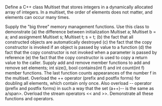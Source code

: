 Define a C++ class Multiset that stores integers in a dynamically allocated array of integers. 
In a multiset, the order of elements does not matter, and elements can occur many times. 

Supply the "big three" memory management functions. Use this class to demonstrate 
(a) the difference between initialization 
Multiset a; 
Multiset b = a; 
and assignment 
Multiset s; 
Multiset t; 
s = t; 
(b) the fact that all constructed objects are automatically destroyed 
(c) the fact that the copy constructor is invoked if an object is passed by value to a function 
(d) the fact that the copy constructor is not invoked when a parameter is passed by reference 
(e) the fact that the copy constructor is used to copy a return value to the caller. 
Supply add and remove member functions to add and remove set elements; int size(),
bool contains(int f) and int count(int f) member functions.
The last function counts appearances of the number f in the multiset.
Overload the ++ operator (prefix and postfix forms) for doubling all elements, which contain only once. 
Also overload -- operator (prefix and postfix forms) in such a way that the set (a++)-- is the same as a/span>.
Overload the stream operators << and >>. Demonstrate all these functions and operators.

